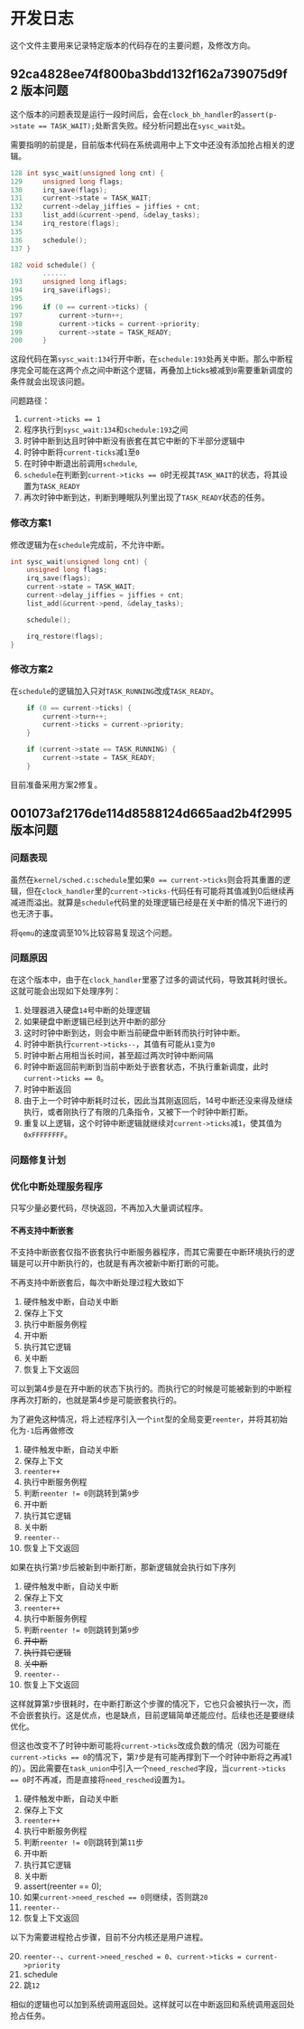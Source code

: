 # 开发日志

这个文件主要用来记录特定版本的代码存在的主要问题，及修改方向。


## 92ca4828ee74f800ba3bdd132f162a739075d9f2 版本问题

这个版本的问题表现是运行一段时间后，会在`clock_bh_handler`的`assert(p->state == TASK_WAIT);`处断言失败。经分析问题出在`sysc_wait`处。

需要指明的前提是，目前版本代码在系统调用中上下文中还没有添加抢占相关的逻辑。


```c
128 int sysc_wait(unsigned long cnt) {
129     unsigned long flags;
130     irq_save(flags);
131     current->state = TASK_WAIT;
132     current->delay_jiffies = jiffies + cnt;
133     list_add(&current->pend, &delay_tasks);
134     irq_restore(flags);
135 
136     schedule();
137 }
```

```c
182 void schedule() {
        ......
193     unsigned long iflags;
194     irq_save(iflags);
195 
196     if (0 == current->ticks) {
197         current->turn++;
198         current->ticks = current->priority;
199         current->state = TASK_READY;
200     }
```

这段代码在第`sysc_wait:134`行开中断，在`schedule:193`处再关中断。那么中断程序完全可能在这两个点之间中断这个逻辑，再叠加上ticks被减到`0`需要重新调度的条件就会出现该问题。

问题路径：

1. `current->ticks == 1`
2. 程序执行到`sysc_wait:134`和`schedule:193`之间
3. 时钟中断到达且时钟中断没有嵌套在其它中断的下半部分逻辑中
4. 时钟中断将`current-ticks`减`1`至`0`
5. 在时钟中断退出前调用`schedule`,
6. `schedule`在判断到`current->ticks == 0`时无视其`TASK_WAIT`的状态，将其设置为`TASK_READY`
7. 再次时钟中断到达，判断到睡眠队列里出现了`TASK_READY`状态的任务。

### 修改方案1

修改逻辑为在`schedule`完成前，不允许中断。

```c
int sysc_wait(unsigned long cnt) {
    unsigned long flags;
    irq_save(flags);
    current->state = TASK_WAIT;
    current->delay_jiffies = jiffies + cnt;
    list_add(&current->pend, &delay_tasks);

    schedule();

    irq_restore(flags);
}
```

### 修改方案2

在`schedule`的逻辑加入只对`TASK_RUNNING`改成`TASK_READY`。

```c
    if (0 == current->ticks) {
        current->turn++;
        current->ticks = current->priority;
    }

    if (current->state == TASK_RUNNING) {
        current->state = TASK_READY;
    }
```

目前准备采用方案2修复。

## 001073af2176de114d8588124d665aad2b4f2995 版本问题

### 问题表现

虽然在`kernel/sched.c:schedule`里如果`0 == current->ticks`则会将其重置的逻辑，但在`clock_handler`里的`current->ticks-`代码任有可能将其值减到0后继续再减进而溢出。就算是`schedule`代码里的处理逻辑已经是在关中断的情况下进行的也无济于事。

将`qemu`的速度调至10%比较容易复现这个问题。

### 问题原因

在这个版本中，由于在`clock_handler`里塞了过多的调试代码，导致其耗时很长。这就可能会出现如下处理序列：

1. 处理器进入硬盘`14`号中断的处理逻辑
2. 如果硬盘中断逻辑已经到达开中断的部分
3. 这时时钟中断到达，则会中断当前硬盘中断转而执行时钟中断。
4. 时钟中断执行`current->ticks--`，其值有可能从`1`变为`0`
5. 时钟中断占用相当长时间，甚至超过两次时钟中断间隔
6. 时钟中断返回前判断到当前中断处于嵌套状态，不执行重新调度，此时`current->ticks == 0`。
7. 时钟中断返回
8. 由于上一个时钟中断耗时过长，因此当其刚返回后，14号中断还没来得及继续执行，或者刚执行了有限的几条指令，又被下一个时钟中断打断。
9. 重复以上逻辑，这个时钟中断逻辑就继续对`current->ticks`减`1`，使其值为`0xFFFFFFFF`。

### 问题修复计划

### 优化中断处理服务程序

只写少量必要代码，尽快返回，不再加入大量调试程序。

#### 不再支持中断嵌套

不支持中断嵌套仅指不嵌套执行中断服务器程序，而其它需要在中断环境执行的逻辑是可以开中断执行的，也就是有再次被新中断打断的可能。

不再支持中断嵌套后，每次中断处理过程大致如下

1. 硬件触发中断，自动关中断
2. 保存上下文
3. 执行中断服务例程
3. 开中断
4. 执行其它逻辑
5. 关中断
6. 恢复上下文返回

可以到第4步是在开中断的状态下执行的。而执行它的时候是可能被新到的中断程序再次打断的，也就是第4步是可能嵌套执行的。

为了避免这种情况，将上述程序引入一个`int`型的全局变更`reenter`，并将其初始化为`-1`后再做修改

1. 硬件触发中断，自动关中断
2. 保存上下文
3. `reenter++`
4. 执行中断服务例程
5. 判断`reenter != 0`则跳转到第`9`步
6. 开中断
7. 执行其它逻辑
8. 关中断
9. `reenter--`
10. 恢复上下文返回

如果在执行第`7`步后被新到中断打断，那新逻辑就会执行如下序列


1. 硬件触发中断，自动关中断
2. 保存上下文
3. `reenter++`
4. 执行中断服务例程
5. 判断`reenter != 0`则跳转到第`9`步
6. ~~开中断~~
7. ~~执行其它逻辑~~
8. ~~关中断~~
9. `reenter--`
10. 恢复上下文返回

这样就算第`7`步很耗时，在中断打断这个步骤的情况下，它也只会被执行一次，而不会嵌套执行。这是优点，也是缺点，目前逻辑简单还能应付。后续也还是要继续优化。


但这也改变不了时钟中断可能将`current->ticks`改成负数的情况（因为可能在`current->ticks == 0`的情况下，第`7`步是有可能再撑到下一个时钟中断将之再减1的）。因此需要在`task_union`中引入一个`need_resched`字段，当`current->ticks == 0`时不再减，而是直接将`need_resched`设置为`1`。


1. 硬件触发中断，自动关中断
2. 保存上下文
3. `reenter++`
4. 执行中断服务例程
5. 判断`reenter != 0`则跳转到第`11`步
6. 开中断
7. 执行其它逻辑
8. 关中断
9. assert(reenter == 0);
10. 如果`current->need_resched == 0`则继续，否则跳`20`
11. `reenter--`
12. 恢复上下文返回


以下为需要进程抢占步骤，目前不分内核还是用户进程。

20. `reenter--`、`current->need_resched = 0`、`current->ticks = current->priority`
21. schedule
22. 跳`12`

相似的逻辑也可以加到系统调用返回处。这样就可以在中断返回和系统调用返回处抢占任务。